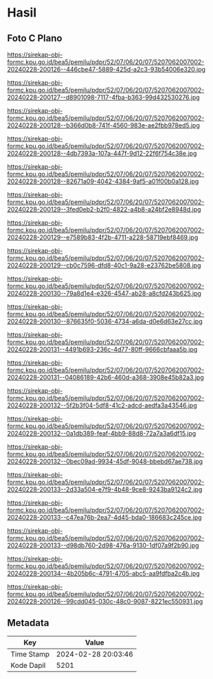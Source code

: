 # Hasil

## Foto C Plano

https://sirekap-obj-formc.kpu.go.id/bea5/pemilu/pdpr/52/07/06/20/07/5207062007002-20240228-200126--446cbe47-5889-425d-a2c3-93b54006e320.jpg

https://sirekap-obj-formc.kpu.go.id/bea5/pemilu/pdpr/52/07/06/20/07/5207062007002-20240228-200127--d8901098-7117-4fba-b363-99d432530276.jpg

https://sirekap-obj-formc.kpu.go.id/bea5/pemilu/pdpr/52/07/06/20/07/5207062007002-20240228-200128--b366d0b8-741f-4560-983e-ae2fbb978ed5.jpg

https://sirekap-obj-formc.kpu.go.id/bea5/pemilu/pdpr/52/07/06/20/07/5207062007002-20240228-200128--4db7393a-107a-447f-9d12-22f6f754c38e.jpg

https://sirekap-obj-formc.kpu.go.id/bea5/pemilu/pdpr/52/07/06/20/07/5207062007002-20240228-200128--82671a09-4042-4384-9af5-a01f00b0a128.jpg

https://sirekap-obj-formc.kpu.go.id/bea5/pemilu/pdpr/52/07/06/20/07/5207062007002-20240228-200129--3fed0eb2-b2f0-4822-a4b8-a24bf2e8948d.jpg

https://sirekap-obj-formc.kpu.go.id/bea5/pemilu/pdpr/52/07/06/20/07/5207062007002-20240228-200129--e7589b83-4f2b-4711-a228-58719ebf8469.jpg

https://sirekap-obj-formc.kpu.go.id/bea5/pemilu/pdpr/52/07/06/20/07/5207062007002-20240228-200129--cb0c7596-dfd8-40c1-9a28-e23762be5808.jpg

https://sirekap-obj-formc.kpu.go.id/bea5/pemilu/pdpr/52/07/06/20/07/5207062007002-20240228-200130--79a8d1e4-e326-4547-ab28-a8cfd243b625.jpg

https://sirekap-obj-formc.kpu.go.id/bea5/pemilu/pdpr/52/07/06/20/07/5207062007002-20240228-200130--876635f0-5036-4734-a6da-d0e6d63e27cc.jpg

https://sirekap-obj-formc.kpu.go.id/bea5/pemilu/pdpr/52/07/06/20/07/5207062007002-20240228-200131--4491b693-236c-4d77-80ff-9666cbfaaa5b.jpg

https://sirekap-obj-formc.kpu.go.id/bea5/pemilu/pdpr/52/07/06/20/07/5207062007002-20240228-200131--04086189-42b6-460d-a368-3908e45b82a3.jpg

https://sirekap-obj-formc.kpu.go.id/bea5/pemilu/pdpr/52/07/06/20/07/5207062007002-20240228-200132--5f2b3f04-5df8-41c2-adcd-aedfa3a43546.jpg

https://sirekap-obj-formc.kpu.go.id/bea5/pemilu/pdpr/52/07/06/20/07/5207062007002-20240228-200132--0a1db389-feaf-4bb9-88d8-72a7a3a6df15.jpg

https://sirekap-obj-formc.kpu.go.id/bea5/pemilu/pdpr/52/07/06/20/07/5207062007002-20240228-200132--0bec09ad-9934-45df-9048-bbebd67ae738.jpg

https://sirekap-obj-formc.kpu.go.id/bea5/pemilu/pdpr/52/07/06/20/07/5207062007002-20240228-200133--2d33a504-e7f9-4b48-9ce8-9243ba9124c2.jpg

https://sirekap-obj-formc.kpu.go.id/bea5/pemilu/pdpr/52/07/06/20/07/5207062007002-20240228-200133--c47ea76b-2ea7-4d45-bda0-186683c245ce.jpg

https://sirekap-obj-formc.kpu.go.id/bea5/pemilu/pdpr/52/07/06/20/07/5207062007002-20240228-200133--d98db760-2d98-476a-9130-1df07a9f2b90.jpg

https://sirekap-obj-formc.kpu.go.id/bea5/pemilu/pdpr/52/07/06/20/07/5207062007002-20240228-200134--4b205b6c-4791-4705-abc5-aa9fdfba2c4b.jpg

https://sirekap-obj-formc.kpu.go.id/bea5/pemilu/pdpr/52/07/06/20/07/5207062007002-20240228-200126--99cdd045-030c-48c0-9087-8221ec550931.jpg


## Metadata

| Key        | Value               |
| ---------- | ------------------- |
| Time Stamp | 2024-02-28 20:03:46 |
| Kode Dapil | 5201                |



